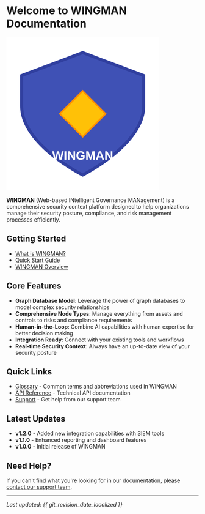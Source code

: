 # Welcome to WINGMAN Documentation

![WINGMAN Logo](assets/images/wingman-logo.svg)

**WINGMAN** (Web-based INtelligent Governance MANagement) is a comprehensive security context platform designed to help organizations manage their security posture, compliance, and risk management processes efficiently.

## Getting Started

- [What is WINGMAN?](getting-started/welcome.md)
- [Quick Start Guide](getting-started/quick-start.md)
- [WINGMAN Overview](getting-started/overview.md)

## Core Features

- **Graph Database Model**: Leverage the power of graph databases to model complex security relationships
- **Comprehensive Node Types**: Manage everything from assets and controls to risks and compliance requirements
- **Human-in-the-Loop**: Combine AI capabilities with human expertise for better decision making
- **Integration Ready**: Connect with your existing tools and workflows
- **Real-time Security Context**: Always have an up-to-date view of your security posture

## Quick Links

- [Glossary](glossary.md) - Common terms and abbreviations used in WINGMAN
- [API Reference](https://api.wingman.peakdefence.com) - Technical API documentation
- [Support](https://support.peakdefence.com) - Get help from our support team

## Latest Updates

- **v1.2.0** - Added new integration capabilities with SIEM tools
- **v1.1.0** - Enhanced reporting and dashboard features
- **v1.0.0** - Initial release of WINGMAN

## Need Help?

If you can't find what you're looking for in our documentation, please [contact our support team](mailto:support@peakdefence.com).

---

*Last updated: {{ git_revision_date_localized }}*
